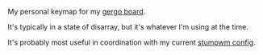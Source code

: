 My personal keymap for my [gergo board](http://landing.gboards.ca/).

It's typically in a state of disarray, but it's whatever I'm using at the time.

It's probably most useful in coordination with my current [stumpwm config](https://github.com/toshism/dotfiles/blob/master/stumpwm/.stumpwm.d/init.lisp).
